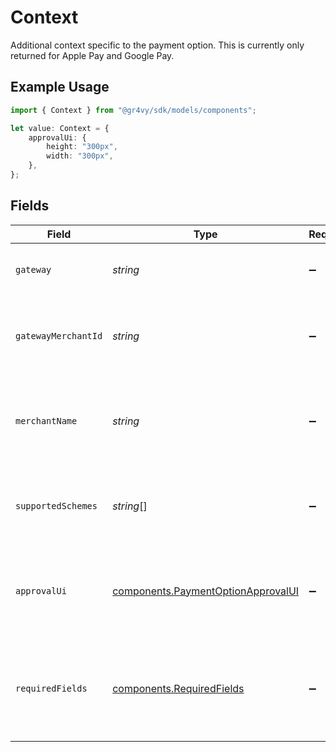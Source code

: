 # Context

Additional context specific to the payment option.
This is currently only returned for Apple Pay and Google Pay.

## Example Usage

```typescript
import { Context } from "@gr4vy/sdk/models/components";

let value: Context = {
    approvalUi: {
        height: "300px",
        width: "300px",
    },
};
```

## Fields

| Field                                                                                    | Type                                                                                     | Required                                                                                 | Description                                                                              |
| ---------------------------------------------------------------------------------------- | ---------------------------------------------------------------------------------------- | ---------------------------------------------------------------------------------------- | ---------------------------------------------------------------------------------------- |
| `gateway`                                                                                | *string*                                                                                 | :heavy_minus_sign:                                                                       | Gateway used for Google Pay payments.                                                    |
| `gatewayMerchantId`                                                                      | *string*                                                                                 | :heavy_minus_sign:                                                                       | Gateway merchant identifier used for Google Pay payments.                                |
| `merchantName`                                                                           | *string*                                                                                 | :heavy_minus_sign:                                                                       | Display name of the merchant as registered with the digital wallet<br/>provider.         |
| `supportedSchemes`                                                                       | *string*[]                                                                               | :heavy_minus_sign:                                                                       | Card schemes supported by the digital wallet provider.                                   |
| `approvalUi`                                                                             | [components.PaymentOptionApprovalUI](../../models/components/paymentoptionapprovalui.md) | :heavy_minus_sign:                                                                       | Configuration for the approval interface that should be shown to the buyer.              |
| `requiredFields`                                                                         | [components.RequiredFields](../../models/components/requiredfields.md)                   | :heavy_minus_sign:                                                                       | The fields that are required to process a transaction for this payment option.           |